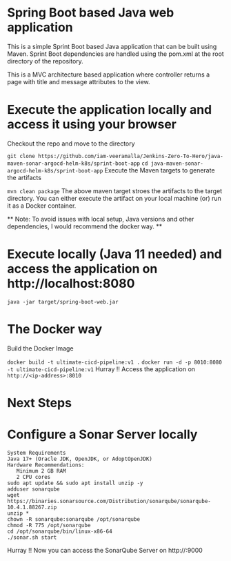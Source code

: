 # Spring Boot based Java web application
This is a simple Sprint Boot based Java application that can be built using Maven. Sprint Boot dependencies are handled using the pom.xml at the root directory of the repository.

This is a MVC architecture based application where controller returns a page with title and message attributes to the view.

# Execute the application locally and access it using your browser
Checkout the repo and move to the directory

```git clone https://github.com/iam-veeramalla/Jenkins-Zero-To-Hero/java-maven-sonar-argocd-helm-k8s/sprint-boot-app```
```cd java-maven-sonar-argocd-helm-k8s/sprint-boot-app```
Execute the Maven targets to generate the artifacts

```mvn clean package```
The above maven target stroes the artifacts to the target directory. You can either execute the artifact on your local machine (or) run it as a Docker container.

** Note: To avoid issues with local setup, Java versions and other dependencies, I would recommend the docker way. **

# Execute locally (Java 11 needed) and access the application on http://localhost:8080
```java -jar target/spring-boot-web.jar```
# The Docker way
Build the Docker Image

```docker build -t ultimate-cicd-pipeline:v1 .```
```docker run -d -p 8010:8080 -t ultimate-cicd-pipeline:v1```
Hurray !! Access the application on ```http://<ip-address>:8010```

# Next Steps
# Configure a Sonar Server locally
```
System Requirements
Java 17+ (Oracle JDK, OpenJDK, or AdoptOpenJDK)
Hardware Recommendations:
   Minimum 2 GB RAM
   2 CPU cores
sudo apt update && sudo apt install unzip -y
adduser sonarqube
wget https://binaries.sonarsource.com/Distribution/sonarqube/sonarqube-10.4.1.88267.zip
unzip *
chown -R sonarqube:sonarqube /opt/sonarqube
chmod -R 775 /opt/sonarqube
cd /opt/sonarqube/bin/linux-x86-64
./sonar.sh start
```
Hurray !! Now you can access the SonarQube Server on http://<ip-address>:9000
